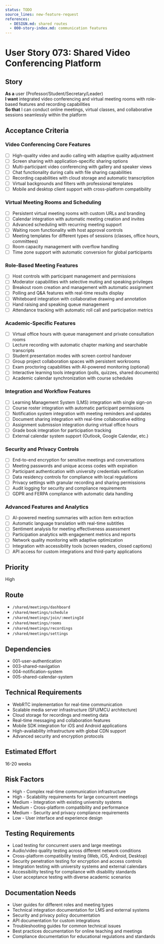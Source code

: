 ```yaml
---
status: TODO
source_lines: new-feature-request
references:
  - DESIGN.md: shared routes
  - 000-story-index.md: communication features
---
```


# User Story 073: Shared Video Conferencing Platform

## Story
**As a** user (Professor/Student/Secretary/Leader)  
**I want** integrated video conferencing and virtual meeting rooms with role-based features and recording capabilities  
**So that** I can conduct online meetings, virtual classes, and collaborative sessions seamlessly within the platform

## Acceptance Criteria

### Video Conferencing Core Features
- [ ] High-quality video and audio calling with adaptive quality adjustment
- [ ] Screen sharing with application-specific sharing options
- [ ] Multi-participant video conferencing with gallery and speaker views
- [ ] Chat functionality during calls with file sharing capabilities
- [ ] Recording capabilities with cloud storage and automatic transcription
- [ ] Virtual backgrounds and filters with professional templates
- [ ] Mobile and desktop client support with cross-platform compatibility

### Virtual Meeting Rooms and Scheduling
- [ ] Persistent virtual meeting rooms with custom URLs and branding
- [ ] Calendar integration with automatic meeting creation and invites
- [ ] Advanced scheduling with recurring meeting support
- [ ] Waiting room functionality with host approval controls
- [ ] Meeting templates for different types of sessions (classes, office hours, committees)
- [ ] Room capacity management with overflow handling
- [ ] Time zone support with automatic conversion for global participants

### Role-Based Meeting Features
- [ ] Host controls with participant management and permissions
- [ ] Moderator capabilities with selective muting and speaking privileges
- [ ] Breakout room creation and management with automatic assignment
- [ ] Polling and Q&A features with real-time results display
- [ ] Whiteboard integration with collaborative drawing and annotation
- [ ] Hand raising and speaking queue management
- [ ] Attendance tracking with automatic roll call and participation metrics

### Academic-Specific Features
- [ ] Virtual office hours with queue management and private consultation rooms
- [ ] Lecture recording with automatic chapter marking and searchable transcripts
- [ ] Student presentation modes with screen control handover
- [ ] Group project collaboration spaces with persistent workrooms
- [ ] Exam proctoring capabilities with AI-powered monitoring (optional)
- [ ] Interactive learning tools integration (polls, quizzes, shared documents)
- [ ] Academic calendar synchronization with course schedules

### Integration and Workflow Features
- [ ] Learning Management System (LMS) integration with single sign-on
- [ ] Course roster integration with automatic participant permissions
- [ ] Notification system integration with meeting reminders and updates
- [ ] Document sharing integration with real-time collaborative editing
- [ ] Assignment submission integration during virtual office hours
- [ ] Grade book integration for participation tracking
- [ ] External calendar system support (Outlook, Google Calendar, etc.)

### Security and Privacy Controls
- [ ] End-to-end encryption for sensitive meetings and conversations
- [ ] Meeting passwords and unique access codes with expiration
- [ ] Participant authentication with university credentials verification
- [ ] Data residency controls for compliance with local regulations
- [ ] Privacy settings with granular recording and sharing permissions
- [ ] Audit logging for security and compliance requirements
- [ ] GDPR and FERPA compliance with automatic data handling

### Advanced Features and Analytics
- [ ] AI-powered meeting summaries with action item extraction
- [ ] Automatic language translation with real-time subtitles
- [ ] Sentiment analysis for meeting effectiveness assessment
- [ ] Participation analytics with engagement metrics and reports
- [ ] Network quality monitoring with adaptive optimization
- [ ] Integration with accessibility tools (screen readers, closed captions)
- [ ] API access for custom integrations and third-party applications

## Priority
High

## Route
- `/shared/meetings/dashboard`
- `/shared/meetings/schedule`
- `/shared/meetings/join/:meetingId`
- `/shared/meetings/rooms`
- `/shared/meetings/recordings`
- `/shared/meetings/settings`

## Dependencies
- 001-user-authentication
- 003-shared-navigation
- 004-notification-system
- 005-shared-calendar-system

## Technical Requirements
- WebRTC implementation for real-time communication
- Scalable media server infrastructure (SFU/MCU architecture)
- Cloud storage for recordings and meeting data
- Real-time messaging and collaboration features
- Mobile SDK integration for iOS and Android applications
- High-availability infrastructure with global CDN support
- Advanced security and encryption protocols

## Estimated Effort
16-20 weeks

## Risk Factors
- High - Complex real-time communication infrastructure
- High - Scalability requirements for large concurrent meetings
- Medium - Integration with existing university systems
- Medium - Cross-platform compatibility and performance
- Medium - Security and privacy compliance requirements
- Low - User interface and experience design

## Testing Requirements
- Load testing for concurrent users and large meetings
- Audio/video quality testing across different network conditions
- Cross-platform compatibility testing (Web, iOS, Android, Desktop)
- Security penetration testing for encryption and access controls
- Integration testing with university systems and external calendars
- Accessibility testing for compliance with disability standards
- User acceptance testing with diverse academic scenarios

## Documentation Needs
- User guides for different roles and meeting types
- Technical integration documentation for LMS and external systems
- Security and privacy policy documentation
- API documentation for custom integrations
- Troubleshooting guides for common technical issues
- Best practices documentation for online teaching and meetings
- Compliance documentation for educational regulations and standards